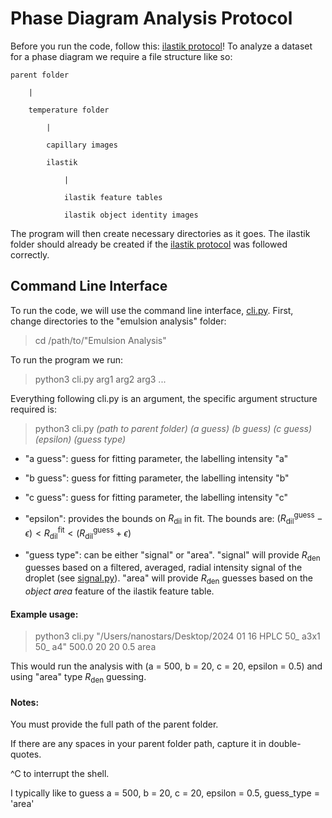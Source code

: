 # Phase Diagram Analysis Protocol

Before you run the code, follow this: [ilastik protocol](ilastik_protocol.md)!
To analyze a dataset for a phase diagram we require a file structure like so:

    parent folder

        |
    
        temperature folder
    
            |
            
            capillary images

            ilastik

                |

                ilastik feature tables

                ilastik object identity images

The program will then create necessary directories as it goes.
The ilastik folder should already be created if the [ilastik protocol](ilastik_protocol.md) was followed correctly.

## Command Line Interface

To run the code, we will use the command line interface, [cli.py](cli.py). First, change directories to the "emulsion analysis" folder:

>cd /path/to/"Emulsion Analysis"

To run the program we run:

>python3 cli.py arg1 arg2 arg3 ...

Everything following cli.py is an argument, the specific argument structure required is:

>python3 cli.py _(path to parent folder)_ _(a guess)_ _(b guess)_ _(c guess)_ _(epsilon)_ _(guess type)_

- "a guess": guess for fitting parameter, the labelling intensity "a"

- "b guess": guess for fitting parameter, the labelling intensity "b"

- "c guess": guess for fitting parameter, the labelling intensity "c"

- "epsilon": provides the bounds on $R_\mathrm{dil}$ in fit. The bounds are:
$(R_\mathrm{dil}^\mathrm{guess} - \epsilon) < R_\mathrm{dil}^\mathrm{fit} < (R_\mathrm{dil}^\mathrm{guess} + \epsilon)$

- "guess type": can be either "signal" or "area". "signal" will provide $R_\mathrm{den}$ guesses based on a filtered, averaged,
radial intensity signal of the droplet (see [signal.py](signal.py)). "area" will provide $R_\mathrm{den}$ guesses based on the
_object area_ feature of the ilastik feature table.

#### Example usage:

> python3 cli.py "/Users/nanostars/Desktop/2024 01 16 HPLC 50_ a3x1 50_ a4" 500.0 20 20 0.5 area      

This would run the analysis with (a = 500, b = 20, c = 20, epsilon = 0.5) and using "area" type $R_\mathrm{den}$ guessing.

#### Notes:

You must provide the full path of the parent folder. 

If there are any spaces in your parent folder path, capture it in double-quotes.

^C to interrupt the shell. 

I typically like to guess a = 500, b = 20, c = 20, epsilon = 0.5, guess_type = 'area'





        
    
